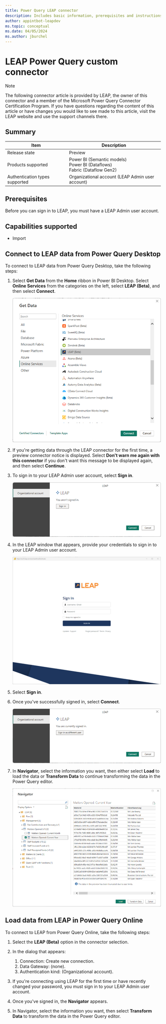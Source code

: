 ```yaml
---
title: Power Query LEAP connector
description: Includes basic information, prerequisites and instructions on how to connect to your LEAP data.
author: appintbot-leapdev
ms.topic: conceptual
ms.date: 04/05/2024
ms.author: jburchel
---
```


# LEAP Power Query custom connector

> [!NOTE]
> The following connector article is provided by LEAP, the owner of this connector and a member of the Microsoft Power Query Connector Certification Program. If you have questions regarding the content of this article or have changes you would like to see made to this article, visit the LEAP website and use the support channels there.

## Summary

| Item | Description |
| ------- | ------------|
|Release state | Preview |
| Products supported | Power BI (Semantic models)<br/>Power BI (Dataflows)<br/>Fabric (Dataflow Gen2) |
| Authentication types supported | Organizational account (LEAP Admin user account) |

## Prerequisites

Before you can sign in to LEAP, you must have a LEAP Admin user account.

## Capabilities supported

* Import

## Connect to LEAP data from Power Query Desktop

To connect to LEAP data from Power Query Desktop, take the following steps:

1. Select **Get Data** from the **Home** ribbon in Power BI Desktop. Select **Online Services** from the categories on the left, select **LEAP (Beta)**, and then select **Connect**.

   ![Screenshot of Online Services category and the LEAP connector highlighted.](./media/leap/desktop-leap-get-data.png)

1. If you're getting data through the LEAP connector for the first time, a preview connector notice is displayed. Select **Don't warn me again with this connector** if you don't want this message to be displayed again, and then select **Continue**.

1. To sign in to your LEAP Admin user account, select **Sign in**.

   ![Screenshot of the LEAP account highlighted, and showing the sign in button.](./media/leap/desktop-leap-sign-in.png)

1. In the LEAP window that appears, provide your credentials to sign in to your LEAP Admin user account.

   ![Screenshot of the sign in screen for LEAP.](./media/leap/desktop-leap-sign-in-auth.png)

1. Select **Sign in**.

1. Once you've successfully signed in, select **Connect**.

   ![Screenshot of the user signed in and ready to connect.](./media/leap/desktop-leap-signed-in.png)

1. In **Navigator**, select the information you want, then either select **Load** to load the data or **Transform Data** to continue transforming the data in the Power Query editor.

   ![Power Query Navigator showing LEAP data.](./media/leap/desktop-leap-navigator.png)

## Load data from LEAP in Power Query Online

To connect to LEAP from Power Query Online, take the following steps:

1. Select the **LEAP (Beta)** option in the connector selection.

1. In the dialog that appears:
   1. Connection: Create new connection.
   1. Data Gateway: (none).
   1. Authentication kind: (Organizational account).

1. If you're connecting using LEAP for the first time or have recently changed your password, you must sign in to your LEAP Admin user account.

1. Once you've signed in, the **Navigator** appears.

1. In Navigator, select the information you want, then select **Transform Data** to transform the data in the Power Query editor.
